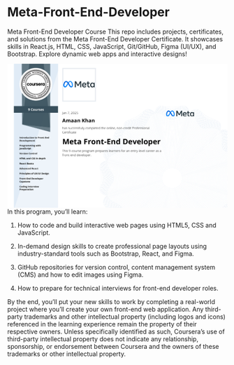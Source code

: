 # Meta-Front-End-Developer
Meta Front-End Developer Course This repo includes projects, certificates, and solutions from the Meta Front-End Developer Certificate. It showcases skills in React.js, HTML, CSS, JavaScript, Git/GitHub, Figma (UI/UX), and Bootstrap. Explore dynamic web apps and interactive designs!


<img src="ProfessionalCertificate.png"
     alt="Markdown Monster icon"
     style="float: left; margin-right: 10px; margin-top 20px" />

  
  In this program, you’ll learn:

1. How to code and build interactive web pages using HTML5, CSS and JavaScript.

2. In-demand design skills to create professional page layouts using industry-standard tools such as Bootstrap, React, and Figma.

3. GitHub repositories for version control, content management system (CMS) and how to edit images using Figma.

4. How to prepare for technical interviews for front-end developer roles.

By the end, you’ll put your new skills to work by completing a real-world project where you’ll create your own front-end web application. Any third-party trademarks and other intellectual property (including logos and icons) referenced in the learning experience remain the property of their respective owners. Unless specifically identified as such, Coursera’s use of third-party intellectual property does not indicate any relationship, sponsorship, or endorsement between Coursera and the owners of these trademarks or other intellectual property.
